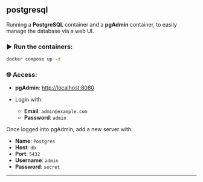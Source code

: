 ## postgresql

Running a **PostgreSQL** container and a **pgAdmin** container, to easily manage the database via a web UI.

### ▶️ Run the containers:

```bash
docker compose up -d
```

### 🌐 Access:

- **pgAdmin**: [http://localhost:8080](http://localhost:8080)
- Login with:

  - **Email**: `admin@example.com`
  - **Password**: `admin`

Once logged into pgAdmin, add a new server with:

- **Name**: `Postgres`
- **Host**: `db`
- **Port**: `5432`
- **Username**: `admin`
- **Password**: `secret`

---

